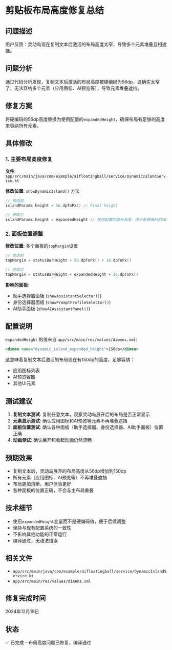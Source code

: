 # 剪贴板布局高度修复总结

## 问题描述
用户反馈：灵动岛现在复制文本后激活的布局高度太窄，导致多个元素堆叠互相遮挡。

## 问题分析
通过代码分析发现，复制文本后激活的布局高度被硬编码为56dp，这确实太窄了，无法容纳多个元素（应用图标、AI预览等），导致元素堆叠遮挡。

## 修复方案
将硬编码的56dp高度替换为使用配置的`expandedHeight`，确保布局有足够的高度来容纳所有元素。

## 具体修改

### 1. 主要布局高度修复
**文件**: `app/src/main/java/com/example/aifloatingball/service/DynamicIslandService.kt`

**修改位置**: `showDynamicIsland()` 方法
```kotlin
// 修改前
islandParams.height = 56.dpToPx() // Final height

// 修改后  
islandParams.height = expandedHeight // 使用配置的展开高度，而不是硬编码的56dp
```

### 2. 面板位置调整
**修改位置**: 多个面板的`topMargin`设置
```kotlin
// 修改前
topMargin = statusBarHeight + 56.dpToPx() + 16.dpToPx()

// 修改后
topMargin = statusBarHeight + expandedHeight + 16.dpToPx()
```

**影响的面板**:
- 助手选择器面板 (`showAssistantSelector()`)
- 身份选择器面板 (`showPromptProfileSelector()`)  
- AI助手面板 (`showAIAssistantPanel()`)

## 配置说明
`expandedHeight` 的值来自 `app/src/main/res/values/dimens.xml`:
```xml
<dimen name="dynamic_island_expanded_height">150dp</dimen>
```

这意味着复制文本后激活的布局现在有150dp的高度，足够容纳：
- 应用图标列表
- AI预览容器
- 其他UI元素

## 测试建议
1. **复制文本测试**: 复制任意文本，观察灵动岛展开后的布局是否正常显示
2. **元素显示测试**: 确认应用图标和AI预览等元素不再堆叠遮挡
3. **面板位置测试**: 确认各种面板（助手选择器、身份选择器、AI助手面板）位置正确
4. **动画测试**: 确认展开和收起动画仍然流畅

## 预期效果
- 复制文本后，灵动岛展开的布局高度从56dp增加到150dp
- 所有元素（应用图标、AI预览等）不再堆叠遮挡
- 布局更加清晰，用户体验更好
- 各种面板的位置正确，不会与主布局重叠

## 技术细节
- 使用`expandedHeight`变量而不是硬编码值，便于后续调整
- 保持与现有配置系统的一致性
- 不影响其他功能的正常运行
- 编译通过，无语法错误

## 相关文件
- `app/src/main/java/com/example/aifloatingball/service/DynamicIslandService.kt`
- `app/src/main/res/values/dimens.xml`

## 修复完成时间
2024年12月19日

## 状态
✅ 已完成 - 布局高度问题已修复，编译通过


